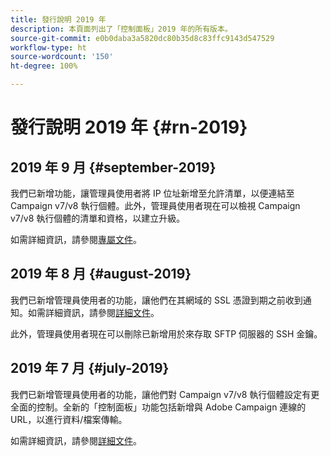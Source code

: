 ```yaml
---
title: 發行說明 2019 年
description: 本頁面列出了「控制面板」2019 年的所有版本。
source-git-commit: e0b0daba3a5820dc80b35d8c83ffc9143d547529
workflow-type: ht
source-wordcount: '150'
ht-degree: 100%

---
```


# 發行說明 2019 年 {#rn-2019}

## 2019 年 9 月 {#september-2019}

我們已新增功能，讓管理員使用者將 IP 位址新增至允許清單，以便連結至 Campaign v7/v8 執行個體。此外，管理員使用者現在可以檢視 Campaign v7/v8 執行個體的清單和資格，以建立升級。

如需詳細資訊，請參閱[專屬文件](../instances-settings/using/ip-allow-listing-instance-access.md)。

## 2019 年 8 月 {#august-2019}

我們已新增管理員使用者的功能，讓他們在其網域的 SSL 憑證到期之前收到通知。如需詳細資訊，請參閱[詳細文件](../subdomains-certificates/using/monitoring-ssl-certificates.md)。

此外，管理員使用者現在可以刪除已新增用於來存取 SFTP 伺服器的 SSH 金鑰。

## 2019 年 7 月 {#july-2019}

我們已新增管理員使用者的功能，讓他們對 Campaign v7/v8 執行個體設定有更全面的控制。全新的「控制面板」功能包括新增與 Adobe Campaign 連線的 URL，以進行資料/檔案傳輸。

如需詳細資訊，請參閱[詳細文件](../instances-settings/using/url-permissions.md)。
